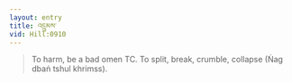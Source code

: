```yaml
---
layout: entry
title: འདྲུམས་
vid: Hill:0910
---
```

> To harm, be a bad omen TC. To split, break, crumble, collapse (Ṅag dbaṅ tshul khrimss).
